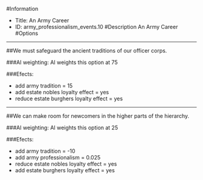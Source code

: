 #Information
 - Title: An Army Career
 - ID: army_professionalism_events.10
#Description
An Army Career
#Options

___
##We must safeguard the ancient traditions of our officer corps.

###AI weighting:
AI weights this option at 75


###Efects:<ul><li>add army tradition = 15</li><li>add estate nobles loyalty effect = yes</li><li>reduce estate burghers loyalty effect = yes</li></ul>

___
##We can make room for newcomers in the higher parts of the hierarchy.

###AI weighting:
AI weights this option at 25


###Efects:<ul><li>add army tradition = -10</li><li>add army professionalism = 0.025</li><li>reduce estate nobles loyalty effect = yes</li><li>add estate burghers loyalty effect = yes</li></ul>
